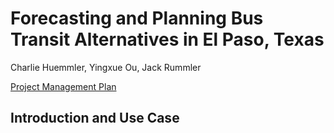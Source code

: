 # Forecasting and Planning Bus Transit Alternatives in El Paso, Texas

Charlie Huemmler, Yingxue Ou, Jack Rummler

[Project Management Plan](https://app.asana.com/share/upenn/el-paso-bus-network/954156542840469/88a09fa57363c5dfd65b5cf3e9ae6445)

## Introduction and Use Case
